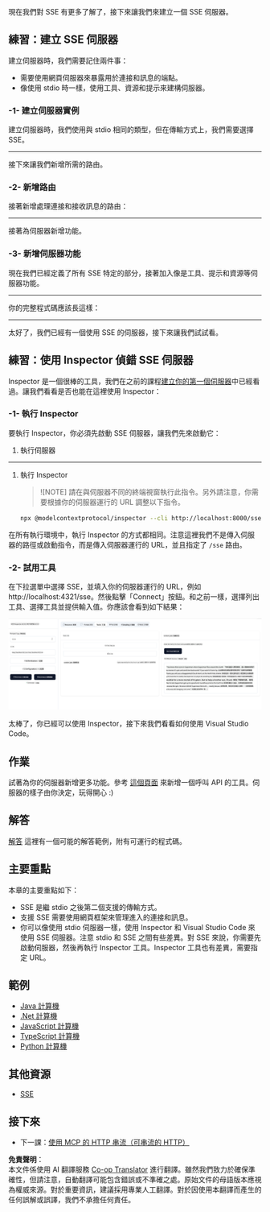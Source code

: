 <!--
CO_OP_TRANSLATOR_METADATA:
{
  "original_hash": "1681ca3633aeb49ee03766abdbb94a93",
  "translation_date": "2025-06-17T21:57:21+00:00",
  "source_file": "03-GettingStarted/05-sse-server/README.md",
  "language_code": "mo"
}
-->
現在我們對 SSE 有更多了解了，接下來讓我們來建立一個 SSE 伺服器。

## 練習：建立 SSE 伺服器

建立伺服器時，我們需要記住兩件事：

- 需要使用網頁伺服器來暴露用於連接和訊息的端點。
- 像使用 stdio 時一樣，使用工具、資源和提示來建構伺服器。

### -1- 建立伺服器實例

建立伺服器時，我們使用與 stdio 相同的類型，但在傳輸方式上，我們需要選擇 SSE。

---

接下來讓我們新增所需的路由。

### -2- 新增路由

接著新增處理連接和接收訊息的路由：

---

接著為伺服器新增功能。

### -3- 新增伺服器功能

現在我們已經定義了所有 SSE 特定的部分，接著加入像是工具、提示和資源等伺服器功能。

---

你的完整程式碼應該長這樣：

---

太好了，我們已經有一個使用 SSE 的伺服器，接下來讓我們試試看。

## 練習：使用 Inspector 偵錯 SSE 伺服器

Inspector 是一個很棒的工具，我們在之前的課程[建立你的第一個伺服器](/03-GettingStarted/01-first-server/README.md)中已經看過。讓我們看看是否也能在這裡使用 Inspector：

### -1- 執行 Inspector

要執行 Inspector，你必須先啟動 SSE 伺服器，讓我們先來啟動它：

1. 執行伺服器

---

1. 執行 Inspector

    > ![NOTE]
    > 請在與伺服器不同的終端視窗執行此指令。另外請注意，你需要根據你的伺服器運行的 URL 調整以下指令。

    ```sh
    npx @modelcontextprotocol/inspector --cli http://localhost:8000/sse --method tools/list
    ```

在所有執行環境中，執行 Inspector 的方式都相同。注意這裡我們不是傳入伺服器的路徑或啟動指令，而是傳入伺服器運行的 URL，並且指定了 `/sse` 路由。

### -2- 試用工具

在下拉選單中選擇 SSE，並填入你的伺服器運行的 URL，例如 http://localhost:4321/sse。然後點擊「Connect」按鈕。和之前一樣，選擇列出工具、選擇工具並提供輸入值。你應該會看到如下結果：

![SSE Server running in inspector](../../../../translated_images/sse-inspector.d86628cc597b8fae807a31d3d6837842f5f9ee1bcc6101013fa0c709c96029ad.mo.png)

太棒了，你已經可以使用 Inspector，接下來我們看看如何使用 Visual Studio Code。

## 作業

試著為你的伺服器新增更多功能。參考 [這個頁面](https://api.chucknorris.io/) 來新增一個呼叫 API 的工具。伺服器的樣子由你決定，玩得開心 :)

## 解答

[解答](./solution/README.md) 這裡有一個可能的解答範例，附有可運行的程式碼。

## 主要重點

本章的主要重點如下：

- SSE 是繼 stdio 之後第二個支援的傳輸方式。
- 支援 SSE 需要使用網頁框架來管理進入的連接和訊息。
- 你可以像使用 stdio 伺服器一樣，使用 Inspector 和 Visual Studio Code 來使用 SSE 伺服器。注意 stdio 和 SSE 之間有些差異。對 SSE 來說，你需要先啟動伺服器，然後再執行 Inspector 工具。Inspector 工具也有差異，需要指定 URL。

## 範例

- [Java 計算機](../samples/java/calculator/README.md)
- [.Net 計算機](../../../../03-GettingStarted/samples/csharp)
- [JavaScript 計算機](../samples/javascript/README.md)
- [TypeScript 計算機](../samples/typescript/README.md)
- [Python 計算機](../../../../03-GettingStarted/samples/python)

## 其他資源

- [SSE](https://developer.mozilla.org/en-US/docs/Web/API/Server-sent_events)

## 接下來

- 下一課：[使用 MCP 的 HTTP 串流（可串流的 HTTP）](/03-GettingStarted/06-http-streaming/README.md)

**免責聲明**：  
本文件係使用 AI 翻譯服務 [Co-op Translator](https://github.com/Azure/co-op-translator) 進行翻譯。雖然我們致力於確保準確性，但請注意，自動翻譯可能包含錯誤或不準確之處。原始文件的母語版本應視為權威來源。對於重要資訊，建議採用專業人工翻譯。對於因使用本翻譯而產生的任何誤解或誤譯，我們不承擔任何責任。
